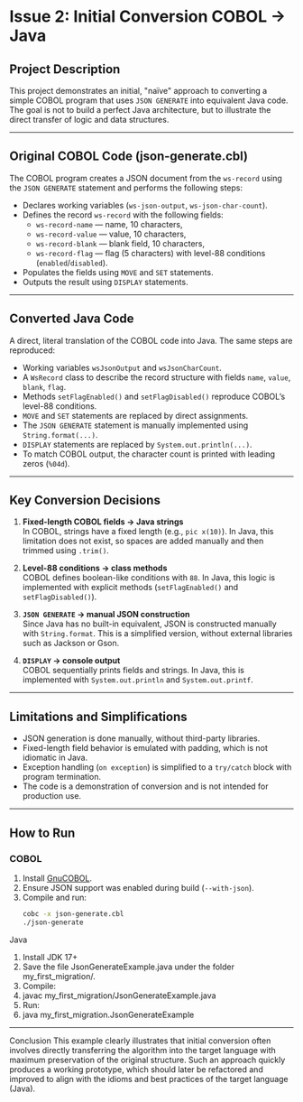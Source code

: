 # Issue 2: Initial Conversion COBOL → Java

## Project Description
This project demonstrates an initial, "naïve" approach to converting a simple COBOL program that uses `JSON GENERATE` into equivalent Java code.  
The goal is not to build a perfect Java architecture, but to illustrate the direct transfer of logic and data structures.

---

## Original COBOL Code (json-generate.cbl)
The COBOL program creates a JSON document from the `ws-record` using the `JSON GENERATE` statement and performs the following steps:

- Declares working variables (`ws-json-output`, `ws-json-char-count`).  
- Defines the record `ws-record` with the following fields:  
  - `ws-record-name` — name, 10 characters,  
  - `ws-record-value` — value, 10 characters,  
  - `ws-record-blank` — blank field, 10 characters,  
  - `ws-record-flag` — flag (5 characters) with level-88 conditions (`enabled`/`disabled`).  
- Populates the fields using `MOVE` and `SET` statements.  
- Outputs the result using `DISPLAY` statements.  

---

## Converted Java Code
A direct, literal translation of the COBOL code into Java. The same steps are reproduced:

- Working variables `wsJsonOutput` and `wsJsonCharCount`.  
- A `WsRecord` class to describe the record structure with fields `name`, `value`, `blank`, `flag`.  
- Methods `setFlagEnabled()` and `setFlagDisabled()` reproduce COBOL’s level-88 conditions.  
- `MOVE` and `SET` statements are replaced by direct assignments.  
- The `JSON GENERATE` statement is manually implemented using `String.format(...)`.  
- `DISPLAY` statements are replaced by `System.out.println(...)`.  
- To match COBOL output, the character count is printed with leading zeros (`%04d`).  

---

## Key Conversion Decisions

1. **Fixed-length COBOL fields → Java strings**  
   In COBOL, strings have a fixed length (e.g., `pic x(10)`). In Java, this limitation does not exist, so spaces are added manually and then trimmed using `.trim()`.  

2. **Level-88 conditions → class methods**  
   COBOL defines boolean-like conditions with `88`. In Java, this logic is implemented with explicit methods (`setFlagEnabled()` and `setFlagDisabled()`).  

3. **`JSON GENERATE` → manual JSON construction**  
   Since Java has no built-in equivalent, JSON is constructed manually with `String.format`. This is a simplified version, without external libraries such as Jackson or Gson.  

4. **`DISPLAY` → console output**  
   COBOL sequentially prints fields and strings. In Java, this is implemented with `System.out.println` and `System.out.printf`.  

---

## Limitations and Simplifications

- JSON generation is done manually, without third-party libraries.  
- Fixed-length field behavior is emulated with padding, which is not idiomatic in Java.  
- Exception handling (`on exception`) is simplified to a `try/catch` block with program termination.  
- The code is a demonstration of conversion and is not intended for production use.  

---

## How to Run

### COBOL
1. Install [GnuCOBOL](https://gnucobol.sourceforge.io/).  
2. Ensure JSON support was enabled during build (`--with-json`).  
3. Compile and run:  
   ```bash
   cobc -x json-generate.cbl
   ./json-generate
Java
1.	Install JDK 17+
2.	Save the file JsonGenerateExample.java under the folder my_first_migration/.
3.	Compile:
4.	javac my_first_migration/JsonGenerateExample.java
5.	Run:
6.	java my_first_migration.JsonGenerateExample
________________________________________
Conclusion
This example clearly illustrates that initial conversion often involves directly transferring the algorithm into the target language with maximum preservation of the original structure.
Such an approach quickly produces a working prototype, which should later be refactored and improved to align with the idioms and best practices of the target language (Java).
